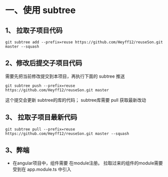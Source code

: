 # 一、使用 subtree  

## 1、 拉取子项目代码  

```
git subtree add --prefix=reuse https://github.com/Heyff12/reuseSon.git master --squash
```

## 2、修改后提交子项目代码  

需要先把当前修改提交到本项目，再执行下面的 subtree 推送

```
git subtree push --prefix=reuse https://github.com/Heyff12/reuseSon.git master
```

这个提交会更新 subtree的库的代码； subtree库需要 pull 获取最新改动

## 3、 拉取子项目最新代码  

```
git subtree pull --prefix=reuse https://github.com/Heyff12/reuseSon.git master --squash
```


## 3、弊端

* 在angular项目中，组件需要 在module注册。 拉取过来的组件的module需要受到在 app.module.ts 中引入